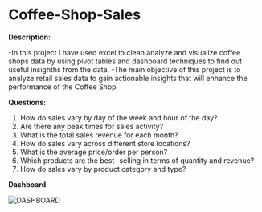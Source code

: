 # Coffee-Shop-Sales

**Description:**

-In this project I have used excel to clean analyze and visualize coffee shops data by using pivot tables and dashboard techniques to find out useful insighths from the data.
-The main objective of this project is to analyze retail sales data to gain actionable insights that will enhance the performance of the Coffee Shop.

**Questions:**

1. How do sales vary by day of the week and hour of the day?
2. Are there any peak times for sales activity?
3. What is the total sales revenue for each month?
4. How do sales vary across different store locations?
5. What is the average price/order per person?
6. Which products are the best- selling in terms of quantity and revenue?
7. How do sales vary by product category and type?

**Dashboard**

![DASHBOARD](https://github.com/Anushka90mishra/Coffee-Shop-Sales/assets/144340471/f446a0d8-a2f7-4daa-892d-b37ff94bcb68)








